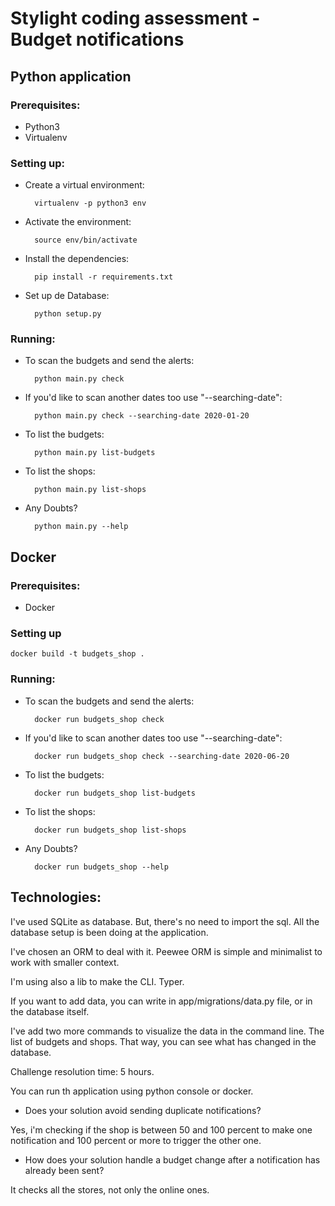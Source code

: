 # Stylight coding assessment - Budget notifications

## Python application

### Prerequisites:

* Python3
* Virtualenv

### Setting up:

* Create a virtual environment:

        virtualenv -p python3 env

* Activate the environment:

        source env/bin/activate

* Install the dependencies:

        pip install -r requirements.txt
    
* Set up de Database:

        python setup.py

### Running:

* To scan the budgets and send the alerts:

        python main.py check

* If you'd like to scan another dates too use "--searching-date":

        python main.py check --searching-date 2020-01-20

* To list the budgets:

        python main.py list-budgets

* To list the shops:

        python main.py list-shops

* Any Doubts?

        python main.py --help


## Docker

### Prerequisites:
* Docker

### Setting up
    docker build -t budgets_shop .

### Running:

* To scan the budgets and send the alerts:

        docker run budgets_shop check

* If you'd like to scan another dates too use "--searching-date":

        docker run budgets_shop check --searching-date 2020-06-20

* To list the budgets:

        docker run budgets_shop list-budgets

* To list the shops:

        docker run budgets_shop list-shops

* Any Doubts?

        docker run budgets_shop --help

## Technologies:

I've used SQLite as database. But, there's no need to import the sql.
All the database setup is been doing at the application.

I've chosen an ORM to deal with it. Peewee ORM is simple and minimalist to work with smaller context.

I'm using also a lib to make the CLI. Typer.

If you want to add data, you can write in app/migrations/data.py file, or in the database itself.

I've add two more commands to visualize the data in the command line. The list of budgets and shops. That way, you can see what has changed in the database.

Challenge resolution time: 5 hours.

You can run th application using python console or docker.

* Does your solution avoid sending duplicate notifications?

Yes, i'm checking if the shop is between 50 and 100 percent to make one notification and 100 percent or more to trigger the other one.

* How does your solution handle a budget change after a notification has already been sent?

It checks all the stores, not only the online ones.